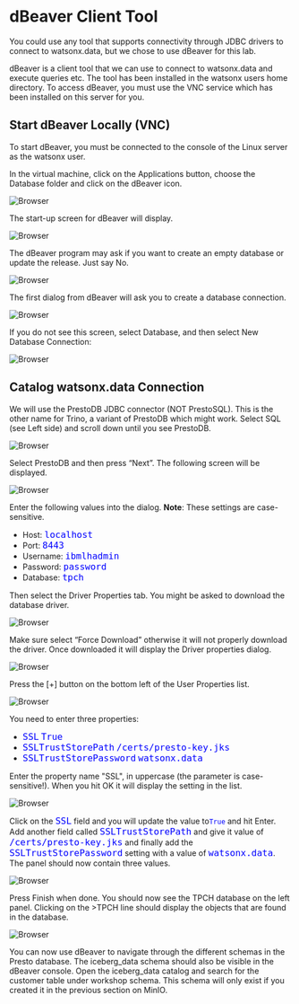 # dBeaver Client Tool

You could use any tool that supports connectivity through JDBC drivers to connect to watsonx.data, but we chose to use dBeaver for this lab. 

dBeaver is a client tool that we can use to connect to watsonx.data and execute queries etc. The tool has been installed in the watsonx users home directory. To access dBeaver, you must use the VNC service which has been installed on this server for you.

## Start dBeaver Locally (VNC)
To start dBeaver, you must be connected to the console of the Linux server as the watsonx user. 

In the virtual machine, click on the Applications button, choose the Database folder and click on the dBeaver icon.

![Browser](wxd-images/dbeaver-icon.png) 

The start-up screen for dBeaver will display.

![Browser](wxd-images/dbeaver-startup.png) 
 
The dBeaver program may ask if you want to create an empty database or update the release. Just say No.

![Browser](wxd-images/dbeaver-sample.png) 

The first dialog from dBeaver will ask you to create a database connection.

![Browser](wxd-images/dbeaver-connection.png)

If you do not see this screen, select Database, and then select New Database Connection:

![Browser](wxd-images/dbeaver-newcatalog.png)
 
## Catalog watsonx.data Connection
We will use the PrestoDB JDBC connector (NOT PrestoSQL). This is the other name for Trino, a variant of PrestoDB which might work. Select SQL (see Left side) and scroll down until you see PrestoDB. 

![Browser](wxd-images/dbeaver-selectpresto.png)
 
Select PrestoDB and then press “Next”. The following screen will be displayed.

![Browser](wxd-images/dbeaver-credentials.png)
 
Enter the following values into the dialog. 
**Note**: These settings are case-sensitive.
 
* Host: <code style="color:blue;font-size:medium;">localhost</code>
* Port: <code style="color:blue;font-size:medium;">8443</code>
* Username: <code style="color:blue;font-size:medium;">ibmlhadmin</code>
* Password: <code style="color:blue;font-size:medium;">password</code>
* Database: <code style="color:blue;font-size:medium;">tpch</code>

Then select the Driver Properties tab. You might be asked to download the database driver.

![Browser](wxd-images/dbeaver-download.png) 

Make sure select “Force Download” otherwise it will not properly download the driver. Once downloaded it will display the Driver properties dialog.

![Browser](wxd-images/dbeaver-settings.png)
 
Press the [+] button on the bottom left of the User Properties list.

![Browser](wxd-images/dbeaver-add-setting.png)
 
You need to enter three properties:

   * <code style="color:blue;font-size:medium;">SSL</code> <code style="color:blue;font-size:medium;">True</code>
   * <code style="color:blue;font-size:medium;">SSLTrustStorePath</code> <code style="color:blue;font-size:medium;">/certs/presto-key.jks</code>
   * <code style="color:blue;font-size:medium;">SSLTrustStorePassword</code> <code style="color:blue;font-size:medium;">watsonx.data</code>

Enter the property name "SSL", in uppercase (the parameter is case-sensitive!). When you hit OK it will display the setting in the list.

![Browser](wxd-images/dbeaver-setting-ssl.png) 

Click on the <code style="color:blue;font-size:medium;">SSL</code> field and you will update the value to<code style="color:blue">True</code> and hit Enter. Add another field called <code style="color:blue;font-size:medium;">SSLTrustStorePath</code> and give it value of <code style="color:blue;font-size:medium;">/certs/presto-key.jks</code> and finally add the <code style="color:blue;font-size:medium;">SSLTrustStorePassword</code> setting with a value of <code style="color:blue;font-size:medium;">watsonx.data</code>. The panel should now contain three values.

![Browser](wxd-images/dbeaver-setting-list.png)
 
Press Finish when done. You should now see the TPCH database on the left panel. Clicking on the >TPCH line should display the objects that are found in the database.

![Browser](wxd-images/dbeaver-tpch.png)
 
You can now use dBeaver to navigate through the different schemas in the Presto database. The iceberg_data schema should also be visible in the dBeaver console. Open the iceberg_data catalog and search for the customer table under workshop schema. This schema will only exist if you created it in the previous section on MinIO.